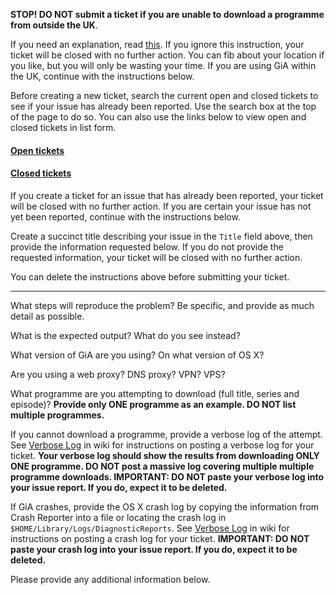 **STOP! DO NOT submit a ticket if you are unable to download a programme from outside the UK**. 

If you need an explanation, read [this](https://github.com/GetiPlayerAutomator/get-iplayer-automator/wiki/No-Support-for-GiA-Outside-the-UK). If you ignore this instruction, your ticket will be closed with no further action. You can fib about your location if you like, but you will only be wasting your time. If you are using GiA within the UK, continue with the instructions below.

Before creating a new ticket, search the current open and closed tickets to see if your issue has already been reported. Use the search box at the top of the page to do so. You can also use the links below to view open and closed tickets in list form. 

#### [Open tickets](https://github.com/GetiPlayerAutomator/get-iplayer-automator/issues)

#### [Closed tickets](https://github.com/GetiPlayerAutomator/get-iplayer-automator/issues?q=is%3Aissue+is%3Aclosed)

If you create a ticket for an issue that has already been reported, your ticket will be closed with no further action. If you are certain your issue has not yet been reported, continue with the instructions below.

Create a succinct title describing your issue in the `Title` field above, then provide the information requested below. If you do not provide the requested information, your ticket will be closed with no further action.

You can delete the instructions above before submitting your ticket.

---

What steps will reproduce the problem? Be specific, and provide as much detail as possible.

What is the expected output? What do you see instead?

What version of GiA are you using? On what version of OS X?

Are you using a web proxy? DNS proxy? VPN? VPS?

What programme are you attempting to download (full title, series and episode)? **Provide only ONE programme as an example. DO NOT list multiple programmes.**

If you cannot download a programme, provide a verbose log of the attempt. See [Verbose Log](https://github.com/GetiPlayerAutomator/get-iplayer-automator/wiki/Verbose-Log) in wiki for instructions on posting a verbose log for your ticket. **Your verbose log should show the results from downloading ONLY ONE programme. DO NOT post a massive log covering multiple multiple programme downloads. IMPORTANT: DO NOT paste your verbose log into your issue report. If you do, expect it to be deleted.**

If GiA crashes, provide the OS X crash log by copying the information from Crash Reporter into a file or locating the crash log in `$HOME/Library/Logs/DiagnosticReports`. See [Verbose Log](https://github.com/GetiPlayerAutomator/get-iplayer-automator/wiki/Verbose-Log) in wiki for instructions on posting a crash log for your ticket. **IMPORTANT: DO NOT paste your crash log into your issue report. If you do, expect it to be deleted.**

Please provide any additional information below.

